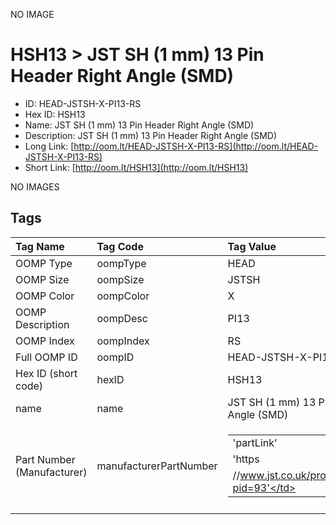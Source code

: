 


  
NO IMAGE  
# HSH13 > JST SH (1 mm) 13 Pin Header Right Angle (SMD)

- ID: HEAD-JSTSH-X-PI13-RS
- Hex ID: HSH13
- Name: JST SH (1 mm) 13 Pin Header Right Angle (SMD)
- Description: JST SH (1 mm) 13 Pin Header Right Angle (SMD)
- Long Link: [http://oom.lt/HEAD-JSTSH-X-PI13-RS](http://oom.lt/HEAD-JSTSH-X-PI13-RS)
- Short Link: [http://oom.lt/HSH13](http://oom.lt/HSH13)
  
NO IMAGES  
## Tags
  

|Tag Name|Tag Code|Tag Value|
| :--- | :--- | :--- |
|OOMP Type|oompType|HEAD|
|OOMP Size|oompSize|JSTSH|
|OOMP Color|oompColor|X|
|OOMP Description|oompDesc|PI13|
|OOMP Index|oompIndex|RS|
|Full OOMP ID|oompID|HEAD-JSTSH-X-PI13-RS|
|Hex ID (short code)|hexID|HSH13|
|name|name|JST SH (1 mm) 13 Pin Header Right Angle (SMD)|
|Part Number (Manufacturer)|manufacturerPartNumber|<table><tr><td>'partLink'</td></tr><tr><td> 'https</td></tr><tr><td>//www.jst.co.uk/productSeries.php?pid=93'</td></tr></table>|
||||
